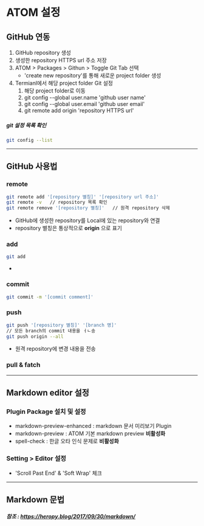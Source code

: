 # ATOM 설정
## GitHub 연동
1. GitHub repository 생성
1. 생성한 repository HTTPS url 주소 저장
1. ATOM > Packages > Githun > Toggle Git Tab 선택
    - 'create new repository'를 통해 새로운 project folder 생성
1. Termianl에서 해당 project folder Git 설정
    1. 해당 project folder로 이동
    1. git config --global user.name 'github user name'
    1. git config --global user.email 'github user email'
    1. git remote add origin 'repository HTTPS url'
##### git 설정 목록 확인
```bash
git config --list
```
---
## GitHub 사용법
### remote
```bash
git remote add '[repository 별칭]' '[repository url 주소]'
git remote -v   // repository 목록 확인
git remote remove '[repository 별칭]'   // 원격 repository 삭제
```
- GitHub에 생성한 repository를 Local에 있는 repository와 연결
- repository 별칭은 통상적으로 __origin__ 으로 표기
### add
```bash
git add
```
-
### commit
```bash
git commit -m '[commit comment]'
```
### push
```bash
git push '[repository 별칭]' '[branch 명]'
// 모든 branch의 commit 내용을 ㅓㄴ송
git push origin --all
```
- 원격 repository에 변경 내용을 전송
### pull & fatch

---
## Markdown editor 설정
### Plugin Package 설치 및 설정
- markdown-preview-enhanced : markdown 문서 미리보기 Plugin
- markdown-preview : ATOM 기본 markdown preview __비활성화__
- spell-check : 한글 오타 인식 문제로 __비활성화__

### Setting > Editor 설정
- 'Scroll Past End' & 'Soft Wrap' 체크
---
## Markdown 문법
##### 참조 : https://heropy.blog/2017/09/30/markdown/
